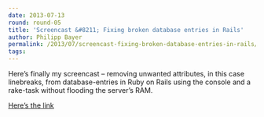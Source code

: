 ```yaml
---
date: 2013-07-13
round: round-05
title: 'Screencast &#8211; Fixing broken database entries in Rails'
author: Philipp Bayer
permalink: /2013/07/screencast-fixing-broken-database-entries-in-rails/
tags:
---
```

Here&#8217;s finally my screencast &#8211; removing unwanted attributes, in this case linebreaks, from database-entries in Ruby on Rails using the console and a rake-task without flooding the server&#8217;s RAM.

[Here&#8217;s the link][1]

 [1]: http://www.youtube.com/watch?v=qfY63rYc2As
